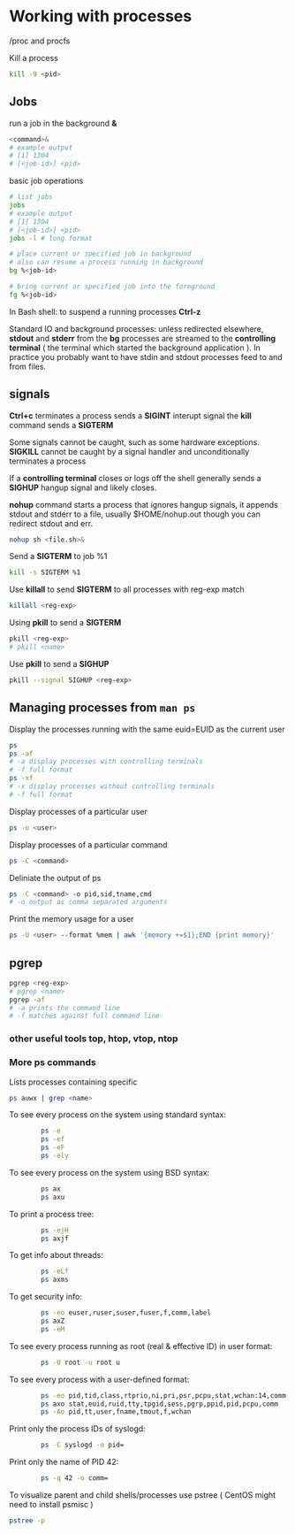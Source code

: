 # Working with processes

/proc and procfs

Kill a process

```sh
kill -9 <pid>
```

## Jobs

run a job in the background **&**

```sh
<command>&
# example output
# [1] 1304
# [<job-id>] <pid>
```

basic job operations

```sh
# list jobs
jobs
# example output
# [1] 1304
# [<job-id>] <pid>
jobs -l # long format

# place current or specified job in background
# also can resume a process running in background
bg %<job-id>

# bring current or specified job into the foreground
fg %<job-id>
```

In Bash shell: to suspend a running processes **Ctrl-z**

Standard IO and background processes:  unless redirected elsewhere, **stdout** and **stderr** from the **bg** processes are streamed to the **controlling terminal** ( the terminal which started the background application ).  In practice you probably want to have stdin and stdout processes feed to and from files.

## signals

**Ctrl+c** terminates a process sends a **SIGINT** interupt signal the **kill** command sends a **SIGTERM**

Some signals cannot be caught, such as some hardware exceptions.  **SIGKILL** cannot be caught by a signal handler and unconditionally terminates a process

If a **controlling terminal** closes or logs off the shell generally sends a **SIGHUP** hangup signal and likely closes.

**nohup** command starts a process that ignores hangup signals, it appends stdout and stderr to a file, usually $HOME/nohup.out though you can redirect stdout and err.

```sh
nohup sh <file.sh>&
```

Send a **SIGTERM** to job %1

```sh
kill -s SIGTERM %1
```

Use **killall** to send **SIGTERM** to all processes with reg-exp match

```sh
killall <reg-exp>
```

Using **pkill** to send a **SIGTERM**

```sh
pkill <reg-exp>
# pkill <name>
```

Use **pkill** to send a **SIGHUP**

```sh
pkill --signal SIGHUP <reg-exp>
```

## Managing processes from `man ps`

Display the processes running with the same euid=EUID as the current user

```sh
ps
ps -af
# -a display processes with controlling terminals
# -f full format
ps -xf
# -x display processes without controlling terminals
# -f full format
```

Display processes of a particular user

```sh
ps -u <user>
```

Display processes of a particular command

```sh
ps -C <command>
```

Deliniate the output of ps

```sh
ps -C <command> -o pid,sid,tname,cmd
# -o output as comma separated arguments
```

Print the memory usage for a user

```sh
ps -U <user> --format %mem | awk '{memory +=$1};END {print memory}'
```

## pgrep

```sh
pgrep <reg-exp>
# pgrep <name>
pgrep -af
# -a prints the command line
# -f matches against full command line
```

### other useful tools top, htop, vtop, ntop

### More ps commands

Lists processes containing specific <name>

```sh
ps auwx | grep <name>
```

To see every process on the system using standard syntax:

```sh
        ps -e
        ps -ef
        ps -eF
        ps -ely
```

To see every process on the system using BSD syntax:

```sh
        ps ax
        ps axu
```

To print a process tree:

```sh
        ps -ejH
        ps axjf
```

To get info about threads:

```sh
        ps -eLf
        ps axms
```

To get security info:

```sh
        ps -eo euser,ruser,suser,fuser,f,comm,label
        ps axZ
        ps -eM
```

To see every process running as root (real & effective ID) in user format:

```sh
        ps -U root -u root u
```

To see every process with a user-defined format:

```sh
        ps -eo pid,tid,class,rtprio,ni,pri,psr,pcpu,stat,wchan:14,comm
        ps axo stat,euid,ruid,tty,tpgid,sess,pgrp,ppid,pid,pcpu,comm
        ps -Ao pid,tt,user,fname,tmout,f,wchan
```

Print only the process IDs of syslogd:

```sh
        ps -C syslogd -o pid=
```

Print only the name of PID 42:

```sh
        ps -q 42 -o comm=
```

To visualize parent and child shells/processes use pstree ( CentOS might need to install psmisc )

```sh
pstree -p
```

